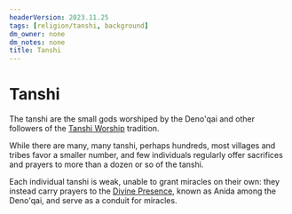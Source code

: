 ```yaml
---
headerVersion: 2023.11.25
tags: [religion/tanshi, background]
dm_owner: none
dm_notes: none
title: Tanshi
---
```

# Tanshi

The tanshi are the small gods worshiped by the Deno'qai and other followers of the [Tanshi Worship](<../../religions/northern-folk-religions/tanshi-worship.md>) tradition. 

While there are many, many tanshi, perhaps hundreds, most villages and tribes favor a smaller number, and few individuals regularly offer sacrifices and prayers to more than a dozen or so of the tanshi. 

Each individual tanshi is weak, unable to grant miracles on their own: they instead carry prayers to the [Divine Presence](<../high-gods/divine-presence.md>), known as Anida among the Deno'qai, and serve as a conduit for miracles. 


